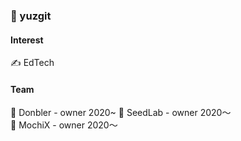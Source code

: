 ### 🍊 yuzgit
#### Interest
✍️ EdTech
#### Team
🍑 Donbler - owner 2020~
💊 SeedLab - owner 2020〜  
👀 MochiX - owner 2020〜
